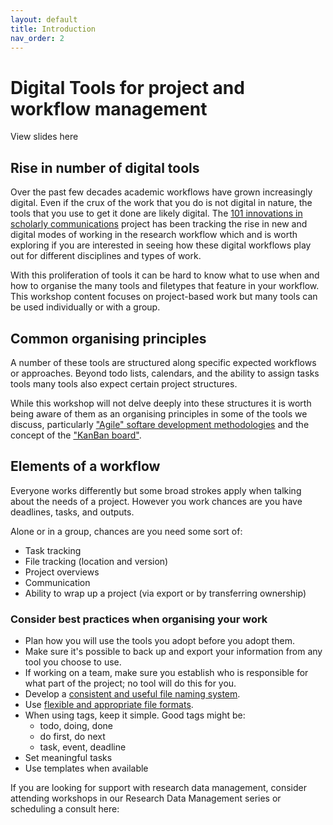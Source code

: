 ```yaml
---
layout: default
title: Introduction
nav_order: 2
---
```


# Digital Tools for project and workflow management

View slides here

## Rise in number of digital tools

Over the past few decades academic workflows have grown increasingly digital. Even if the crux of the work that you do is not digital in nature, the tools that you use to get it done are likely digital. The [101 innovations in scholarly communications](https://101innovations.wordpress.com/workflows/) project has been tracking the rise in new and digital modes of working in the research workflow which and is worth exploring if you are interested in seeing how these digital workflows play out for different disciplines and types of work.

With this proliferation of tools it can be hard to know what to use when and how to organise the many tools and filetypes that feature in your workflow. This workshop content focuses on project-based work but many tools can be used individually or with a group.

## Common organising principles

A number of these tools are structured along specific expected workflows or approaches. Beyond todo lists, calendars, and the ability to assign tasks tools many tools also expect certain project structures.

While this workshop will not delve deeply into these structures it is worth being aware of them as an organising principles in some of the tools we discuss, particularly ["Agile" softare development methodologies](https://www.agilealliance.org/agile101/) and the concept of the ["KanBan board"](https://www.agilealliance.org/glossary/kanban-board/).

## Elements of a workflow
Everyone works differently but some broad strokes apply when talking about the needs of a project. However you work chances are you have deadlines, tasks, and outputs.

Alone or in a group, chances are you need some sort of:
* Task tracking
* File tracking (location and version)
* Project overviews
* Communication
* Ability to wrap up a project (via export or by transferring ownership)

### Consider best practices when organising your work

* Plan how you will use the tools you adopt before you adopt them.
* Make sure it's possible to back up and export your information from any tool you choose to use.
* If working on a team, make sure you establish who is responsible for what part of the project; no tool will do this for you.
* Develop a <a href="https://researchdata.library.ubc.ca/plan/organize-your-data/">consistent and useful file naming system</a>.
* Use <a href="https://researchdata.library.ubc.ca/plan/format-your-data/">flexible and appropriate file formats</a>.
* When using tags, keep it simple. Good tags might be:
  * todo, doing, done
  * do first, do next
  * task, event, deadline
* Set meaningful tasks
* Use templates when available

If you are looking for support with research data management, consider attending workshops in our Research Data Management series or scheduling a consult here: 
